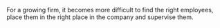 For a growing firm, it becomes more difficult to find the right employees, place them in the right place in the company and supervise them.